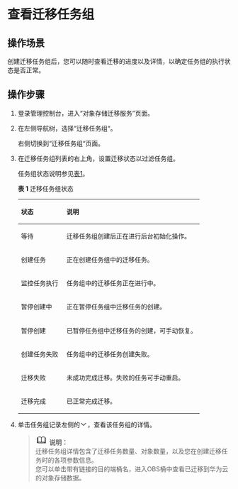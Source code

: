 # 查看迁移任务组<a name="oms_01_0018"></a>

## 操作场景<a name="section4572755316159"></a>

创建迁移任务组后，您可以随时查看迁移的进度以及详情，以确定任务组的执行状态是否正常。

## 操作步骤<a name="section7824135662217"></a>

1.  登录管理控制台，进入“对象存储迁移服务”页面。
2.  在左侧导航树，选择“迁移任务组“。

    右侧切换到“迁移任务组“页面。

3.  在迁移任务组列表的右上角，设置迁移状态以过滤任务组。

    任务组状态说明参见[表1](#table121981534112713)。

    **表 1**  迁移任务组状态

    <a name="table121981534112713"></a>
    <table><thead align="left"><tr id="row7199113416270"><th class="cellrowborder" valign="top" width="25%" id="mcps1.2.3.1.1"><p id="p5199123472715"><a name="p5199123472715"></a><a name="p5199123472715"></a>状态</p>
    </th>
    <th class="cellrowborder" valign="top" width="75%" id="mcps1.2.3.1.2"><p id="p919912349279"><a name="p919912349279"></a><a name="p919912349279"></a>说明</p>
    </th>
    </tr>
    </thead>
    <tbody><tr id="row3199534152714"><td class="cellrowborder" valign="top" width="25%" headers="mcps1.2.3.1.1 "><p id="p619963420272"><a name="p619963420272"></a><a name="p619963420272"></a>等待</p>
    </td>
    <td class="cellrowborder" valign="top" width="75%" headers="mcps1.2.3.1.2 "><p id="p13200123482710"><a name="p13200123482710"></a><a name="p13200123482710"></a>迁移任务组创建后正在进行后台初始化操作。</p>
    </td>
    </tr>
    <tr id="row620013414270"><td class="cellrowborder" valign="top" width="25%" headers="mcps1.2.3.1.1 "><p id="p9200134122713"><a name="p9200134122713"></a><a name="p9200134122713"></a>创建任务</p>
    </td>
    <td class="cellrowborder" valign="top" width="75%" headers="mcps1.2.3.1.2 "><p id="p20675142662813"><a name="p20675142662813"></a><a name="p20675142662813"></a>正在创建任务组中的迁移任务。</p>
    </td>
    </tr>
    <tr id="row132001034192715"><td class="cellrowborder" valign="top" width="25%" headers="mcps1.2.3.1.1 "><p id="p32008348278"><a name="p32008348278"></a><a name="p32008348278"></a>监控任务执行</p>
    </td>
    <td class="cellrowborder" valign="top" width="75%" headers="mcps1.2.3.1.2 "><p id="p1860217278519"><a name="p1860217278519"></a><a name="p1860217278519"></a>任务组中的迁移任务正在进行中。</p>
    </td>
    </tr>
    <tr id="row9936989378"><td class="cellrowborder" valign="top" width="25%" headers="mcps1.2.3.1.1 "><p id="p1293611873716"><a name="p1293611873716"></a><a name="p1293611873716"></a>暂停创建中</p>
    </td>
    <td class="cellrowborder" valign="top" width="75%" headers="mcps1.2.3.1.2 "><p id="p16937128193716"><a name="p16937128193716"></a><a name="p16937128193716"></a>正在暂停任务组中迁移任务的创建。</p>
    </td>
    </tr>
    <tr id="row320012347278"><td class="cellrowborder" valign="top" width="25%" headers="mcps1.2.3.1.1 "><p id="p6200634112718"><a name="p6200634112718"></a><a name="p6200634112718"></a>暂停创建</p>
    </td>
    <td class="cellrowborder" valign="top" width="75%" headers="mcps1.2.3.1.2 "><p id="p64221037381"><a name="p64221037381"></a><a name="p64221037381"></a>已暂停任务组中迁移任务的创建，可手动恢复。</p>
    </td>
    </tr>
    <tr id="row17696126153616"><td class="cellrowborder" valign="top" width="25%" headers="mcps1.2.3.1.1 "><p id="p169713267367"><a name="p169713267367"></a><a name="p169713267367"></a>创建任务失败</p>
    </td>
    <td class="cellrowborder" valign="top" width="75%" headers="mcps1.2.3.1.2 "><p id="p14697926123616"><a name="p14697926123616"></a><a name="p14697926123616"></a>任务组中的迁移任务创建失败。</p>
    </td>
    </tr>
    <tr id="row102001734132718"><td class="cellrowborder" valign="top" width="25%" headers="mcps1.2.3.1.1 "><p id="p18200734152717"><a name="p18200734152717"></a><a name="p18200734152717"></a>迁移失败</p>
    </td>
    <td class="cellrowborder" valign="top" width="75%" headers="mcps1.2.3.1.2 "><p id="p1725183714289"><a name="p1725183714289"></a><a name="p1725183714289"></a>未成功完成迁移。失败的任务可手动重启。</p>
    </td>
    </tr>
    <tr id="row13173184818366"><td class="cellrowborder" valign="top" width="25%" headers="mcps1.2.3.1.1 "><p id="p9173114816367"><a name="p9173114816367"></a><a name="p9173114816367"></a>迁移完成</p>
    </td>
    <td class="cellrowborder" valign="top" width="75%" headers="mcps1.2.3.1.2 "><p id="p417415485363"><a name="p417415485363"></a><a name="p417415485363"></a>已正常完成迁移。</p>
    </td>
    </tr>
    </tbody>
    </table>

4.  单击任务组记录左侧的![](figures/icon-drop.png)，查看该任务组的详情。

    >![](public_sys-resources/icon-note.gif) **说明：**   
    >迁移任务组详情包含了迁移任务数量、对象数量，以及您在创建迁移任务时的各项参数信息。  
    >您可以单击带有链接的目的端桶名，进入OBS桶中查看已迁移到华为云的对象存储数据。  


